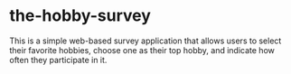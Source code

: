 # the-hobby-survey
 This is a simple web-based survey application that allows users to select their favorite hobbies, choose one as their top hobby, and indicate how often they participate in it.
